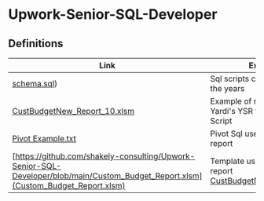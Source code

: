 # Upwork-Senior-SQL-Developer

## Definitions

| Link | Explanation |
|-|-|
|[schema.sql](https://github.com/shakely-consulting/Upwork-Senior-SQL-Developer/blob/main/schema.sql))| Sql scripts created throughout the years |
|[CustBudgetNew_Report_10.xlsm](https://github.com/shakely-consulting/Upwork-Senior-SQL-Developer/blob/main/CustBudgetNew_Report_10.xlsm) | Example of report created using Yardi's YSR technology and Sql Script |
|[Pivot Example.txt](https://github.com/shakely-consulting/Upwork-Senior-SQL-Developer/blob/main/Pivot%20Example.txt) | Pivot Sql used to get data for the report |
|[https://github.com/shakely-consulting/Upwork-Senior-SQL-Developer/blob/main/Custom_Budget_Report.xlsm](Custom_Budget_Report.xlsm)| Template used to create the report [CustBudgetNew_Report_10.xlsm](https://github.com/shakely-consulting/Upwork-Senior-SQL-Developer/blob/main/CustBudgetNew_Report_10.xlsm)|
